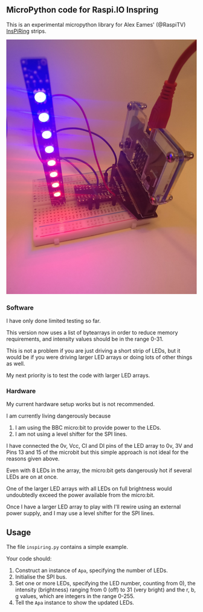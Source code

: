 ## MicroPython code for Raspi.IO Inspring

This is an experimental micropython library for Alex Eames' (@RaspiTV)
[InsPiRing](https://www.kickstarter.com/projects/raspitv/raspio-inspiring-connect-rgb-led-shapes-sculpt-you/description) strips.

![InsPiRing with microbit](plan/images/inspiring.jpg)

### Software

I have only done limited testing so far.

This version now uses a list of bytearrays in order to reduce memory requirements,
and intensity values should be in the range 0-31.

This is not a problem if you are just driving a short strip of LEDs,
but it would be if you were driving larger LED arrays or doing lots of other things as well.

My next priority is to test the code with larger LED arrays.

### Hardware

My current hardware setup works but is not recommended.

I am currently living dangerously because 
1. I am using the BBC micro:bit to provide power to the LEDs.
1. I am not using a level shifter for the SPI lines.

I have connected the 0v, Vcc, CI and DI pins of the LED array to 0v, 3V and Pins 13 and 15 of the microbit
but this simple approach is not ideal for the reasons given above. 

Even with 8 LEDs in the array, the micro:bit gets dangerously hot
if several LEDs are on at once.

One of the larger LED arrays with all LEDs on full brightness would
undoubtedly exceed the power available from the micro:bit.

Once I have a larger LED array to play with I'll rewire using an external
power supply, and I may use a level shifter for the SPI lines.

## Usage

The file `inspiring.py` contains a simple example.

Your code should:
1. Construct an instance of `Apa`, specifying the number of LEDs.
1. Initialise the SPI bus.
1. Set one or more LEDs, specifying the LED number, counting from 0), the intensity (brightness) ranging from 0 (off) to 31 (very bright)
and the r, b, g values, which are integers in the range 0-255.
1. Tell the `Apa` instance to show the updated LEDs.


